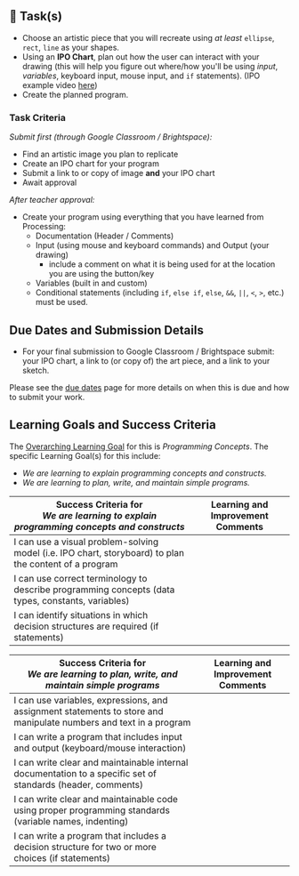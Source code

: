 ## &#x1F4D8;  Task(s)

* Choose an artistic piece that you will recreate using _at least_ ```ellipse```, ```rect```, ```line``` as your shapes.
* Using an **IPO Chart**, plan out how the user can interact with your drawing (this will help you figure out where/how you'll be using _input_, _variables_, keyboard input, mouse input, and `if` statements). (IPO example video [here](https://www.youtube.com/watch?v=a10a11oxjrA))
* Create the planned program.

### Task Criteria

_Submit first (through Google Classroom / Brightspace):_

* Find an artistic image you plan to replicate
* Create an IPO chart for your program
* Submit a link to or copy of image **and** your IPO chart
* Await approval

_After teacher approval:_

* Create your program using everything that you have learned from Processing:
  * Documentation (Header / Comments)
  * Input (using mouse and keyboard commands) and Output (your drawing)
    * include a comment on what it is being used for at the location you are using the button/key
  * Variables (built in and custom)
  * Conditional statements (including `if`, `else if`, `else`, `&&`, `||`, `<`, `>`, etc.) must be used.

## Due Dates and Submission Details

* For your final submission to Google Classroom / Brightspace submit: your IPO chart, a link to (or copy of) the art piece, and a link to your sketch.

Please see the [due dates](./Due-Dates-and-Submission-Details) page for more details on when this is due and how to submit your work.

## Learning Goals and Success Criteria

The [Overarching Learning Goal](./images/ICS2O.jpg) for this is _Programming Concepts_.
The specific Learning Goal(s) for this include:
  * _We are learning to explain programming concepts and constructs._
  * _We are learning to plan, write, and maintain simple programs._

| Success Criteria for <br/> _We are learning to explain programming concepts and constructs_ | Learning and Improvement Comments |
| ----------- | ------- |
| I can use a visual problem-solving model (i.e. IPO chart, storyboard) to plan the content of a program | |
| I can use correct terminology to describe programming concepts (data types, constants, variables) | |
| I can identify situations in which decision structures are required (if statements) | |

| Success Criteria for <br/> _We are learning to plan, write, and maintain simple programs_ | Learning and Improvement Comments |
| ----------- | ------- |
| I can use variables, expressions, and assignment statements to store and manipulate numbers and text in a program | |
| I can write a program that includes input and output (keyboard/mouse interaction) | |
| I can write clear and maintainable internal documentation to a specific set of standards (header, comments) | |
| I can write clear and maintainable code using proper programming standards (variable names, indenting) | |
| I can write a program that includes a decision structure for two or more choices (if statements) | |